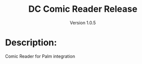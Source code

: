 <h1 align="center">DC Comic Reader Release</h1>
<p align="center">
Version 1.0.5 
</p>

# Description:
Comic Reader for Palm integration
